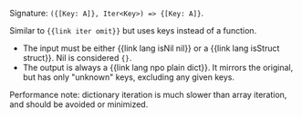 Signature: `({[Key: A]}, Iter<Key>) => {[Key: A]}`.

Similar to `{{link iter omit}}` but uses keys instead of a function.

* The input must be either {{link lang isNil nil}} or a {{link lang isStruct struct}}. Nil is considered `{}`.
* The output is always a {{link lang npo plain dict}}. It mirrors the original, but has only "unknown" keys, excluding any given keys.

Performance note: dictionary iteration is much slower than array iteration, and should be avoided or minimized.
